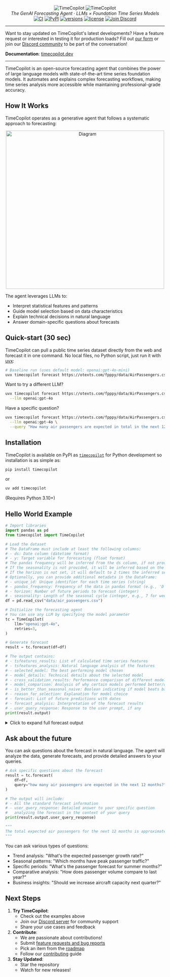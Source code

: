 <div align="center">
      <img src="https://github.com/user-attachments/assets/4b269fb3-3edc-42ad-a08c-6f79d2fe6aca#gh-dark-mode-only" alt="TimeCopilot">
      <img src="https://github.com/user-attachments/assets/5b6fb92e-a460-48cb-a218-d8321e9b54f5#gh-light-mode-only" alt="TimeCopilot">
</div>
<div align="center">
  <em>The GenAI Forecasting Agent · LLMs × Foundation Time Series Models</em>
</div>
<div align="center">
  <a href="https://github.com/AzulGarza/TimeCopilot/actions/workflows/ci.yaml"><img src="https://github.com/AzulGarza/TimeCopilot/actions/workflows/ci.yaml/badge.svg?branch=main" alt="CI"></a>
  <a href="https://pypi.python.org/pypi/timecopilot"><img src="https://img.shields.io/pypi/v/timecopilot.svg" alt="PyPI"></a>
  <a href="https://github.com/AzulGarza/timecopilot"><img src="https://img.shields.io/pypi/pyversions/timecopilot.svg" alt="versions"></a>
  <a href="https://github.com/AzulGarza/timecopilot/blob/main/LICENSE"><img src="https://img.shields.io/github/license/azulgarza/timecopilot.svg?v" alt="license"></a>
  <a href="https://discord.gg/7GEdHR6Pfg"><img src="https://img.shields.io/discord/1387291858513821776?label=discord" alt="Join Discord" /></a>
</div>

---

Want to stay updated on TimeCopilot's latest developments? Have a feature request or interested in testing it for production loads? Fill out [our form](https://docs.google.com/forms/d/e/1FAIpQLSeQWKVHjYKe1ayEso-K2My9nQsoaSWxzht0S6D4yrCln7BECQ/viewform?usp=dialog) or join our [Discord community](https://discord.gg/7GEdHR6Pfg) to be part of the conversation!

**Documentation**: [timecopilot.dev](https://timecopilot.dev/)

---

TimeCopilot is an open-source forecasting agent that combines the power of large language models with state-of-the-art time series foundation models. It automates and explains complex forecasting workflows, making time series analysis more accessible while maintaining professional-grade accuracy.

## How It Works

TimeCopilot operates as a generative agent that follows a systematic approach to forecasting:

<p align="center">
  <img src="https://github.com/user-attachments/assets/3ae3c8cb-bcc5-46cd-b80b-a606671ba553" alt="Diagram" width="500"/>
</p>

The agent leverages LLMs to:

- Interpret statistical features and patterns
- Guide model selection based on data characteristics
- Explain technical decisions in natural language
- Answer domain-specific questions about forecasts

## Quick-start (30 sec)

TimeCopilot can pull a public time series dataset directly from the web and forecast it in one command.  No local files, no Python script, just run it with [uvx](https://docs.astral.sh/uv/):

```bash
# Baseline run (uses default model: openai:gpt-4o-mini)
uvx timecopilot forecast https://otexts.com/fpppy/data/AirPassengers.csv
```

Want to try a different LL​M?

```bash
uvx timecopilot forecast https://otexts.com/fpppy/data/AirPassengers.csv \
  --llm openai:gpt-4o
```

Have a specific question?

```bash
uvx timecopilot forecast https://otexts.com/fpppy/data/AirPassengers.csv \
  --llm openai:gpt-4o \
  --query "How many air passengers are expected in total in the next 12 months?"
```

## Installation

TimeCopilot is available on PyPI as [`timecopilot`](https://pypi.org/project/timecopilot/) for Python development so installation is as simple as:

```bash
pip install timecopilot
```

or 

```bash
uv add timecopilot
```

(Requires Python 3.10+)

## Hello World Example

```python
# Import libraries
import pandas as pd
from timecopilot import TimeCopilot

# Load the dataset
# The DataFrame must include at least the following columns:
# - ds: Date column (datetime format)
# - y: Target variable for forecasting (float format)
# The pandas frequency will be inferred from the ds column, if not provided.
# If the seasonality is not provided, it will be inferred based on the frequency. 
# If the horizon is not set, it will default to 2 times the inferred seasonality.
# Optionally, you can provide additional metadata in the DataFrame:
# - unique_id: Unique identifier for each time series (string)
# - pandas_frequency: Frequency of the data in pandas format (e.g., 'D' for daily, 'M' for monthly, 'Y' for yearly)
# - horizon: Number of future periods to forecast (integer)
# - seasonality: Length of the seasonal cycle (integer, e.g., 7 for weekly, 12 for monthly)
df = pd.read_csv("data/air_passengers.csv")

# Initialize the forecasting agent
# You can use any LLM by specifying the model parameter
tc = TimeCopilot(
    llm="openai:gpt-4o",
    retries=3,
)

# Generate forecast
result = tc.forecast(df=df)

# The output contains:
# - tsfeatures_results: List of calculated time series features
# - tsfeatures_analysis: Natural language analysis of the features
# - selected_model: The best performing model chosen
# - model_details: Technical details about the selected model
# - cross_validation_results: Performance comparison of different models
# - model_comparison: Analysis of why certain models performed better/worse
# - is_better_than_seasonal_naive: Boolean indicating if model beats baseline
# - reason_for_selection: Explanation for model choice
# - forecast: List of future predictions with dates
# - forecast_analysis: Interpretation of the forecast results
# - user_query_response: Response to the user prompt, if any
print(result.output)
```
<details> <summary>Click to expand full forecast output</summary>

```python
"""
tsfeatures_results=['hurst: 1.04', 'unitroot_pp: -6.57', 'unitroot_kpss: 2.74', 
'nperiods: 1,seasonal_period: 12', 'trend: 1.00', 'entropy: 0.43', 'x_acf1: 0.95', 
'seasonal_strength: 0.98'] tsfeatures_analysis="The time series presents a strong seasonality 
with a seasonal period of 12 months, indicated by a strong seasonal strength of 0.98. The 
high trend component suggests an upward motion over the periods. The KPSS statistic indicates 
non-stationarity as it's greater than the typical threshold of 0.5, confirming the presence 
of a trend. The Auto-ARIMA model indicated adjustments for non-stationarity through 
differencing. The strong correlation captured by high ACF values further supports the need 
for integrated models due to persistence and gradual changes over time." 
selected_model='AutoARIMA' model_details='The AutoARIMA model automatically selects the 
differencing order, order of the autoregressive (AR) terms, and the moving average (MA) 
terms based on the data. It is particularly suitable for series with trend and seasonality, 
and performs well in scenarios where automatic model selection for differencing is required 
to obtain stationary data. It uses AIC for model selection among a candidate pool, ensuring 
a balanced complexity and goodness of fit.' cross_validation_results=['ADIDA: 3.12', 
'AutoARIMA: 1.82', 'AutoETS: 4.03', 'Theta: 3.50', 'SeasonalNaive: 4.03'] 
model_comparison='AutoARIMA performed best with a cross-validation score of 1.82, indicating 
its effectiveness in capturing the underlying trend and seasonal patterns successfully as it 
adjusts for trend and seasonality through differencing and parameter tuning. The seasonal 
naive model did not compete well perhaps due to the deeper complex trends in the data beyond 
mere seasonal repetition. Both AutoETS and Theta lacked the comparable accuracy, potentially 
due to inadequate adjustment for non-stationary trend components.' 
is_better_than_seasonal_naive=True reason_for_selection="AutoARIMA was chosen due to its 
lowest cross-validation score, demonstrating superior accuracy compared to other models by 
effectively handling both trend and seasonal components in a non-stationary series, which 
aligns well with the data's characteristics." forecast=['1961-01-01: 476.33', '1961-02-01: 
504.00', '1961-03-01: 512.06', '1961-04-01: 507.34', '1961-05-01: 498.92', '1961-06-01: 
493.23', '1961-07-01: 492.49', '1961-08-01: 495.79', '1961-09-01: 500.90', '1961-10-01: 
505.86', '1961-11-01: 509.70', '1961-12-01: 512.38', '1962-01-01: 514.38', '1962-02-01: 
516.24', '1962-03-01: 518.31', '1962-04-01: 520.68', '1962-05-01: 523.28', '1962-06-01: 
525.97', '1962-07-01: 528.63', '1962-08-01: 531.22', '1962-09-01: 533.74', '1962-10-01: 
536.23', '1962-11-01: 538.71', '1962-12-01: 541.21'] forecast_analysis="The forecast 
indicates a continuation of the upward trend with periodic seasonal fluctuations that align 
with historical patterns. The strong seasonality is evident in the periodic peaks, with 
slight smoothing over time due to parameter adjustment for stability. The forecasts are 
reliable given the past performance metrics and the model's rigorous tuning. However, 
potential uncertainties could arise from structural breaks or changes in pattern, not 
reflected in historical data." user_query_response='The analysis determined the best 
performing model and generated forecasts considering seasonality and trend, aiming for 
accuracy and reliability surpassing basic seasonal models.'
"""
```

</details>

## Ask about the future

You can ask questions about the forecast in natural language. The agent will analyze the data, generate forecasts, and provide detailed answers to your queries.

```python
# Ask specific questions about the forecast
result = tc.forecast(
    df=df,
    query="how many air passengers are expected in the next 12 months?",
)

# The output will include:
# - All the standard forecast information
# - user_query_response: Detailed answer to your specific question
#   analyzing the forecast in the context of your query
print(result.output.user_query_response)

"""
The total expected air passengers for the next 12 months is approximately 5,919.
"""
```

You can ask various types of questions:

- Trend analysis: "What's the expected passenger growth rate?"
- Seasonal patterns: "Which months have peak passenger traffic?"
- Specific periods: "What's the passenger forecast for summer months?"
- Comparative analysis: "How does passenger volume compare to last year?"
- Business insights: "Should we increase aircraft capacity next quarter?"

## Next Steps

1. **Try TimeCopilot**: 
    - Check out the examples above
    - Join our [Discord server](https://discord.gg/7GEdHR6Pfg) for community support
    - Share your use cases and feedback
2. **Contribute**:
    - We are passionate about contributions!
    - Submit [feature requests and bug reports](https://timecopilot.dev/help/)
    - Pick an item from the [roadmap](https://timecopilot.dev/roadmap/)
    - Follow our [contributing](https://timecopilot.dev/contributing/) guide
3. **Stay Updated**:
    - Star the repository 
    - Watch for new releases!




